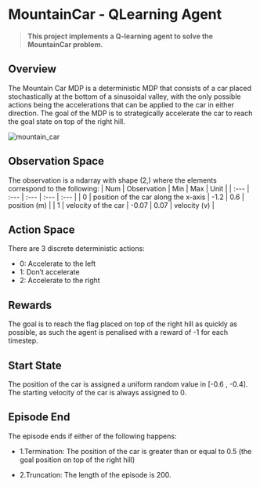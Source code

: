 # MountainCar - QLearning Agent

> **This project implements a Q-learning agent to solve the MountainCar problem.**

## Overview

The Mountain Car MDP is a deterministic MDP that consists of a car placed stochastically at the bottom of a sinusoidal valley, with the only possible actions being the accelerations that can be applied to the car in either direction. The goal of the MDP is to strategically accelerate the car to reach the goal state on top of the right hill.


![mountain_car](https://github.com/user-attachments/assets/e2516b4d-2cb0-4b09-96f9-290c5eba1da8)

## Observation Space

The observation is a ndarray with shape (2,) where the elements correspond to the following:
| Num | Observation | Min | Max | Unit |
| :--- | :--- | :--- | :--- | :--- |
| 0 | position of the car along the x-axis | -1.2 | 0.6 | position (m) |
| 1 | velocity of the car | -0.07 | 0.07 | velocity (v) |


## Action Space

There are 3 discrete deterministic actions:  
- 0: Accelerate to the left
- 1: Don’t accelerate
- 2: Accelerate to the right

## Rewards

The goal is to reach the flag placed on top of the right hill as quickly as possible, as such the agent is penalised with a reward of -1 for each timestep.

## Start State

The position of the car is assigned a uniform random value in [-0.6 , -0.4]. The starting velocity of the car is always assigned to 0.

## Episode End

The episode ends if either of the following happens:

- 1.Termination: The position of the car is greater than or equal to 0.5 (the goal position on top of the right hill)

- 2.Truncation: The length of the episode is 200.
